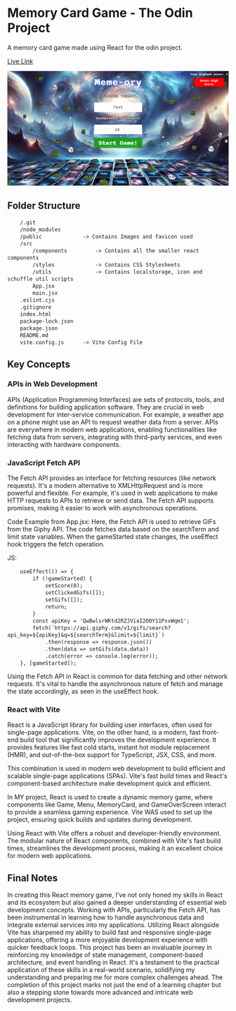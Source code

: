 # Memory Card Game - The Odin Project

A memory card game made using React for the odin project.

[Live Link](https://celadon-cassata-c11a21.netlify.app/)

![Repo Image](/public/repoImage.png)

## Folder Structure

```
    /.git
    /node_modules
    /public             -> Contains Images and favicon used
    /src
        /components         -> Contains all the smaller react components
        /styles             -> Contains CSS Stylesheets
        /utils              -> Contains localstorage, icon and schuffle util scripts
        App.jsx
        main.jsx
    .eslint.cjs
    .gitignore
    index.html
    package-lock.json
    package.json
    README.md
    vite.config.js      -> Vite Config File
```

## Key Concepts

### APIs in Web Development

APIs (Application Programming Interfaces) are sets of protocols, tools, and definitions for building application software. They are crucial in web development for inter-service communication. For example, a weather app on a phone might use an API to request weather data from a server. APIs are everywhere in modern web applications, enabling functionalities like fetching data from servers, integrating with third-party services, and even interacting with hardware components.

### JavaScript Fetch API

The Fetch API provides an interface for fetching resources (like network requests). It's a modern alternative to XMLHttpRequest and is more powerful and flexible. For example, it's used in web applications to make HTTP requests to APIs to retrieve or send data. The Fetch API supports promises, making it easier to work with asynchronous operations.

Code Example from App.jsx:
Here, the Fetch API is used to retrieve GIFs from the Giphy API. The code fetches data based on the searchTerm and limit state variables. When the gameStarted state changes, the useEffect hook triggers the fetch operation.

JS:

```
    useEffect(() => {
        if (!gameStarted) {
            setScore(0);
            setClickedGifs([]);
            setGifs([]);
            return;
        }
        const apiKey = 'QwBwlsrWKtd2RZJViaI2O0Y11PsvWqm1';
        fetch(`https://api.giphy.com/v1/gifs/search?api_key=${apiKey}&q=${searchTerm}&limit=${limit}`)
            .then(response => response.json())
            .then(data => setGifs(data.data))
            .catch(error => console.log(error));
    }, [gameStarted]);
```

Using the Fetch API in React is common for data fetching and other network requests. It's vital to handle the asynchronous nature of fetch and manage the state accordingly, as seen in the useEffect hook.

### React with Vite

React is a JavaScript library for building user interfaces, often used for single-page applications. Vite, on the other hand, is a modern, fast front-end build tool that significantly improves the development experience. It provides features like fast cold starts, instant hot module replacement (HMR), and out-of-the-box support for TypeScript, JSX, CSS, and more.

This combination is used in modern web development to build efficient and scalable single-page applications (SPAs). Vite's fast build times and React's component-based architecture make development quick and efficient.

In MY project, React is used to create a dynamic memory game, where components like Game, Menu, MemoryCard, and GameOverScreen interact to provide a seamless gaming experience. Vite WAS used to set up the project, ensuring quick builds and updates during development.

Using React with Vite offers a robust and developer-friendly environment. The modular nature of React components, combined with Vite's fast build times, streamlines the development process, making it an excellent choice for modern web applications.

## Final Notes

In creating this React memory game, I've not only honed my skills in React and its ecosystem but also gained a deeper understanding of essential web development concepts. Working with APIs, particularly the Fetch API, has been instrumental in learning how to handle asynchronous data and integrate external services into my applications. Utilizing React alongside Vite has sharpened my ability to build fast and responsive single-page applications, offering a more enjoyable development experience with quicker feedback loops. This project has been an invaluable journey in reinforcing my knowledge of state management, component-based architecture, and event handling in React. It's a testament to the practical application of these skills in a real-world scenario, solidifying my understanding and preparing me for more complex challenges ahead. The completion of this project marks not just the end of a learning chapter but also a stepping stone towards more advanced and intricate web development projects.
